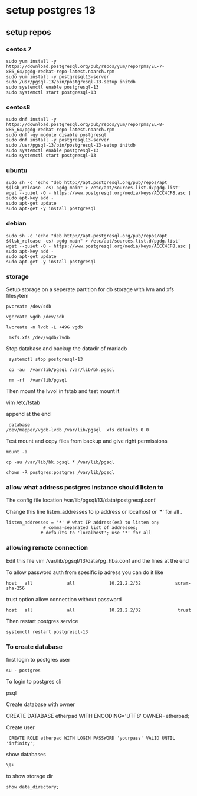 # setup postgres 13

## setup repos 


### centos 7 

```
sudo yum install -y https://download.postgresql.org/pub/repos/yum/reporpms/EL-7-x86_64/pgdg-redhat-repo-latest.noarch.rpm
sudo yum install -y postgresql13-server
sudo /usr/pgsql-13/bin/postgresql-13-setup initdb
sudo systemctl enable postgresql-13
sudo systemctl start postgresql-13

```

### centos8

```
sudo dnf install -y https://download.postgresql.org/pub/repos/yum/reporpms/EL-8-x86_64/pgdg-redhat-repo-latest.noarch.rpm
sudo dnf -qy module disable postgresql
sudo dnf install -y postgresql13-server
sudo /usr/pgsql-13/bin/postgresql-13-setup initdb
sudo systemctl enable postgresql-13
sudo systemctl start postgresql-13

```

### ubuntu

```
sudo sh -c 'echo "deb http://apt.postgresql.org/pub/repos/apt $(lsb_release -cs)-pgdg main" > /etc/apt/sources.list.d/pgdg.list'
wget --quiet -O - https://www.postgresql.org/media/keys/ACCC4CF8.asc | sudo apt-key add -
sudo apt-get update
sudo apt-get -y install postgresql

```

### debian

```
sudo sh -c 'echo "deb http://apt.postgresql.org/pub/repos/apt $(lsb_release -cs)-pgdg main" > /etc/apt/sources.list.d/pgdg.list'
wget --quiet -O - https://www.postgresql.org/media/keys/ACCC4CF8.asc | sudo apt-key add -
sudo apt-get update
sudo apt-get -y install postgresql

```
### storage 


Setup storage on a seperate partition for db storage with lvm and xfs filesytem

```
pvcreate /dev/sdb

vgcreate vgdb /dev/sdb

lvcreate -n lvdb -L +49G vgdb

 mkfs.xfs /dev/vgdb/lvdb
```
Stop database and backup the datadir of mariadb

```
 systemctl stop postgresql-13

 cp -au  /var/lib/pgsql /var/lib/bk.pgsql 
 
 rm -rf  /var/lib/pgsql
```
Then mount the lvvol in fstab and test mount it 

vim /etc/fstab

append at the end 

```
 database
/dev/mapper/vgdb-lvdb /var/lib/pgsql  xfs defaults 0 0
```
Test mount and copy files from backup and give right permissions

```
mount -a 

cp -au /var/lib/bk.pgsql * /var/lib/pgsql

chown -R postgres:postgres /var/lib/pgsql
```


### allow what address postgres instance should listen to

The config file location 
/var/lib/pgsql/13/data/postgresql.conf

Change this line listen_addresses to ip address or localhost or '*' for all .

```
listen_addresses = '*' # what IP address(es) to listen on;
		      # comma-separated list of addresses;
		     # defaults to 'localhost'; use '*' for all
```


### allowing remote connection

Edit this file vim  /var/lib/pgsql/13/data/pg_hba.conf and the lines at the end

To allow password auth from spesific ip adress you can do it like 
```
host   all             all             10.21.2.2/32             scram-sha-256

```
 trust option allow connection without password

```
host   all             all             10.21.2.2/32              trust

```

Then restart postgres service

```
systemctl restart postgresql-13
```

### To create database

first login to postgres user


`su - postgres`

To login to postgres cli 


psql

Create database with owner


CREATE DATABASE etherpad WITH ENCODING='UTF8' OWNER=etherpad;


Create user 

```
 CREATE ROLE etherpad WITH LOGIN PASSWORD 'yourpass' VALID UNTIL 'infinity'; 
```



show databases

```
\l+
```

to show storage dir

```
show data_directory;
```







